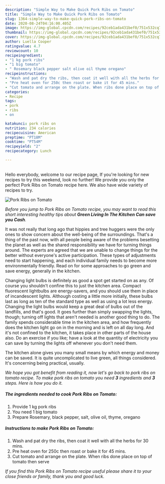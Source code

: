 ```yaml
---
description: "Simple Way to Make Quick Pork Ribs on Tomato"
title: "Simple Way to Make Quick Pork Ribs on Tomato"
slug: 1364-simple-way-to-make-quick-pork-ribs-on-tomato
date: 2020-08-24T04:16:00.405Z
image: https://img-global.cpcdn.com/recipes/92ceb1ada431bef0/751x532cq70/pork-ribs-on-tomato-recipe-main-photo.jpg
thumbnail: https://img-global.cpcdn.com/recipes/92ceb1ada431bef0/751x532cq70/pork-ribs-on-tomato-recipe-main-photo.jpg
cover: https://img-global.cpcdn.com/recipes/92ceb1ada431bef0/751x532cq70/pork-ribs-on-tomato-recipe-main-photo.jpg
author: Luella Cooper
ratingvalue: 4.7
reviewcount: 10
recipeingredient:
- "1 kg pork ribs"
- "1 big tomato"
- " Rosemary black pepper salt olive oil thyme oregano"
recipeinstructions:
- "Wash and pat dry the ribs, then coat it well with all the herbs for 30 mins."
- "Pre heat oven for 250c then roast or bake it for 45 mins."
- "Cut tomato and arrange on the plate. When ribs done place on top of tomato then serve"
categories:
- Recipe
tags:
- pork
- ribs
- on

katakunci: pork ribs on 
nutrition: 234 calories
recipecuisine: American
preptime: "PT18M"
cooktime: "PT54M"
recipeyield: "2"
recipecategory: Lunch

---
```

<br>
Hello everybody, welcome to our recipe page, If you're looking for new recipes to try this weekend, look no further! We provide you only the perfect Pork Ribs on Tomato recipe here. We also have wide variety of recipes to try.
<br>


![Pork Ribs on Tomato](https://img-global.cpcdn.com/recipes/92ceb1ada431bef0/751x532cq70/pork-ribs-on-tomato-recipe-main-photo.jpg)

<i>Before you jump to Pork Ribs on Tomato recipe, you may want to read this short interesting healthy tips about 
<strong>Green Living In The Kitchen Can save you Cash</strong>.</i>
</br>

It was not really that long ago that hippies and tree huggers were the only ones to show concern about the well-being of the surroundings. That's a thing of the past now, with all people being aware of the problems besetting the planet as well as the shared responsibility we have for turning things around. The experts are agreed that we are unable to change things for the better without everyone's active participation. These types of adjustments need to start happening, and each individual family needs to become more environmentally friendly. Read on for some approaches to go green and save energy, generally in the kitchen.

Changing light bulbs is definitely as good a spot get started on as any. Of course you shouldn't confine this to just the kitchen area. Compact fluorescent lightbulbs are energy-savers, and you should use them in place of incandescent lights. Although costing a little more initially, these bulbs last as long as ten of the standard type as well as using a lot less energy. Changing the light bulbs would keep a great deal of bulbs out of the landfills, and that's good. It goes further than simply swapping the lights, though; turning off lights that aren't needed is another good thing to do. The family spends considerable time in the kitchen area, and how frequently does the kitchen light go on in the morning and is left on all day long. And it's not confined to the kitchen, it takes place in other parts of the house also. Do an exercise if you like; have a look at the quantity of electricity you can save by turning the lights off whenever you don't need them.

The kitchen alone gives you many small means by which energy and money can be saved. It is quite uncomplicated to live green, all things considered. It's concerning being practical, usually.


<i>We hope you got benefit from reading it, now let's go back to pork ribs on tomato recipe. To make pork ribs on tomato you need <strong>3</strong> ingredients and <strong>3</strong> steps. Here is how you do it.
</i>

##### The ingredients needed to cook Pork Ribs on Tomato:

1. Provide 1 kg pork ribs
1. You need 1 big tomato
1. Prepare  Rosemary, black pepper, salt, olive oil, thyme, oregano


##### Instructions to make Pork Ribs on Tomato:

1. Wash and pat dry the ribs, then coat it well with all the herbs for 30 mins.
1. Pre heat oven for 250c then roast or bake it for 45 mins.
1. Cut tomato and arrange on the plate. When ribs done place on top of tomato then serve


<i>If you find this Pork Ribs on Tomato recipe useful please share it to your close friends or family, thank you and good luck.</i>

